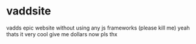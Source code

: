 # vaddsite

vadds epic website without using any js frameworks (please kill me)
yeah thats it very cool give me dollars now pls thx
